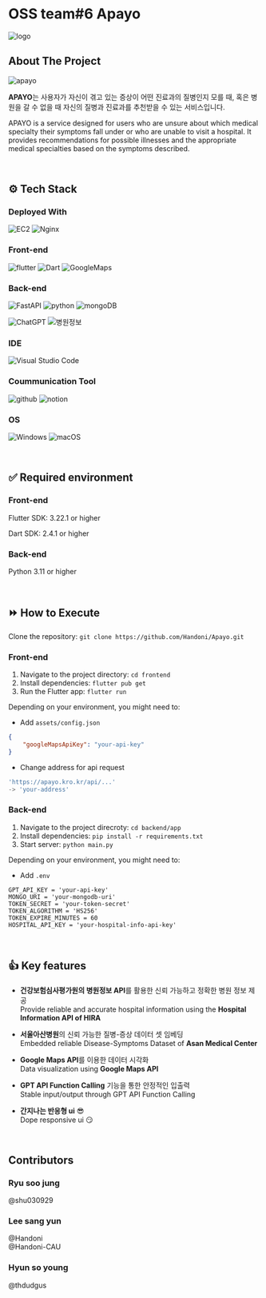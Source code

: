 # OSS team#6 Apayo
![logo](https://github.com/Handoni/Apayo/assets/101948889/3f87c6be-79f3-4842-b8c1-335be0f472c6)

## About The Project
![apayo](https://github.com/Handoni/Apayo/assets/101948889/b8d97aa7-45bb-465d-9cb4-78f27165979b)

**APAYO**는 사용자가 자신이 겪고 있는 증상이 어떤 진료과의 질병인지 모를 때, 혹은 병원을 갈 수 없을 때 자신의 질병과 진료과를 추천받을 수 있는 서비스입니다.<br/>

APAYO is a service designed for users who are unsure about which medical specialty their symptoms fall under or who are unable to visit a hospital. It provides recommendations for possible illnesses and the appropriate medical specialties based on the symptoms described.

<br/>



## ⚙️ Tech Stack
### Deployed With
![EC2](https://img.shields.io/badge/amazon%20ec2-ff9900?style=for-the-badge&logo=amazonec2&logoColor=white)
![Nginx](https://img.shields.io/badge/nginx-%23009639.svg?style=for-the-badge&logo=nginx&logoColor=white)

### Front-end 

![flutter](https://img.shields.io/badge/Flutter-02569B?style=for-the-badge&logo=flutter&logoColor=white)
![Dart](https://img.shields.io/badge/Dart-0175C2?style=for-the-badge&logo=dart&logoColor=white)
![GoogleMaps](https://img.shields.io/badge/Google%20Maps-4285F4?style=for-the-badge&logo=googlemaps&logoColor=white)


### Back-end

![FastAPI](https://img.shields.io/badge/FastAPI-005571?style=for-the-badge&logo=fastapi)
![python](https://img.shields.io/badge/Python-3776AB?style=for-the-badge&logo=python&logoColor=white)
![mongoDB](https://img.shields.io/badge/MongoDB-4EA94B?style=for-the-badge&logo=mongodb&logoColor=white)

![ChatGPT](https://img.shields.io/badge/chatGPT-74aa9c?style=for-the-badge&logo=openai&logoColor=white)
![병원정보](https://img.shields.io/badge/건강보험심사평가원-병원정보%20API-0066CC?style=for-the-badge&logoColor=white)

### IDE
![Visual Studio Code](https://img.shields.io/badge/Visual%20Studio%20Code-0078d7.svg?style=for-the-badge&logo=visual-studio-code&logoColor=white)

### Coummunication Tool  
![github](https://img.shields.io/badge/GitHub-100000?style=for-the-badge&logo=github&logoColor=white)
![notion](https://img.shields.io/badge/Notion-000000?style=for-the-badge&logo=notion&logoColor=white)   

### OS
![Windows](https://img.shields.io/badge/Windows-0078D6?style=for-the-badge&logo=windows&logoColor=white)
![macOS](https://img.shields.io/badge/mac%20os-000000?style=for-the-badge&logo=macos&logoColor=F0F0F0)

<br/>

## ✅ Required environment
### Front-end
Flutter SDK: 3.22.1 or higher

Dart SDK: 2.4.1 or higher

### Back-end
Python 3.11 or higher

<br/>

## ⏩ How to Execute 
 Clone the repository: `git clone https://github.com/Handoni/Apayo.git`
### Front-end
1. Navigate to the project directory: `cd frontend`
2. Install dependencies: `flutter pub get`
3. Run the Flutter app: `flutter run`

Depending on your environment, you might need to:

- Add `assets/config.json`
```json
{
    "googleMapsApiKey": "your-api-key"
}
```
- Change address for api request
```dart
'https://apayo.kro.kr/api/...'
-> 'your-address'
```

### Back-end
1. Navigate to the project direcroty: `cd backend/app`
2. Install dependencies: `pip install -r requirements.txt`
3. Start server: `python main.py`

Depending on your environment, you might need to:

- Add `.env`
``` 
GPT_API_KEY = 'your-api-key'
MONGO_URI = 'your-mongodb-uri'
TOKEN_SECRET = 'your-token-secret'
TOKEN_ALGORITHM = 'HS256'
TOKEN_EXPIRE_MINUTES = 60
HOSPITAL_API_KEY = 'your-hospital-info-api-key'
```

<br/>

## 👍 Key features
- **건강보험심사평가원의 병원정보 API**를 활용한 신뢰 가능하고 정확한 병원 정보 제공<br/>
Provide reliable and accurate hospital information using the **Hospital Information API of HIRA**

- **서울아산병원**의 신뢰 가능한 질병-증상 데이터 셋 임베딩<br/>
Embedded reliable Disease-Symptoms Dataset of **Asan Medical Center**

- **Google Maps API**를 이용한 데이터 시각화<br/>
Data visualization using **Google Maps API**

- **GPT API Function Calling** 기능을 통한 안정적인 입출력<br/>
Stable input/output through GPT API Function Calling

- **간지나는 반응형 ui** 😎 <br/>
Dope responsive ui 😏



<br/>


## Contributors
### Ryu soo jung   
@shu030929

### Lee sang yun    
@Handoni    
@Handoni-CAU

### Hyun so young   
@thdudgus
